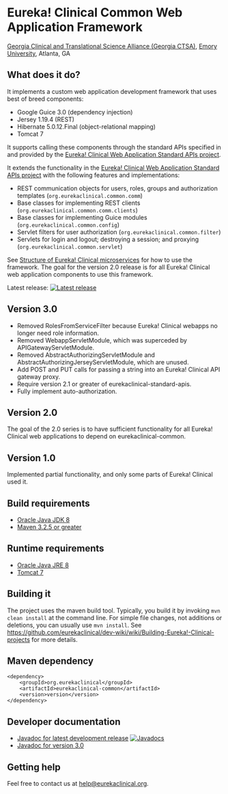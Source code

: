 # Eureka! Clinical Common Web Application Framework
[Georgia Clinical and Translational Science Alliance (Georgia CTSA)](http://www.georgiactsa.org), [Emory University](http://www.emory.edu), Atlanta, GA

## What does it do?
It implements a custom web application development framework that uses best of breed components:
* Google Guice 3.0 (dependency injection)
* Jersey 1.19.4 (REST)
* Hibernate 5.0.12.Final (object-relational mapping)
* Tomcat 7

It supports calling these components through the standard APIs specified in and provided by the [Eureka! Clinical Web Application Standard APIs project](https://github.com/eurekaclinical/eurekaclinical-standard-apis).

It extends the functionality in the [Eureka! Clinical Web Application Standard APIs project](https://github.com/eurekaclinical/eurekaclinical-standard-apis) with the following features and implementations:
* REST communication objects for users, roles, groups and authorization templates (`org.eurekaclinical.common.comm`)
* Base classes for implementing REST clients (`org.eurekaclinical.common.comm.clients`)
* Base classes for implementing Guice modules (`org.eurekaclinical.common.config`)
* Servlet filters for user authorization (`org.eurekaclinical.common.filter`)
* Servlets for login and logout; destroying a session; and proxying (`org.eurekaclinical.common.servlet`)

See [Structure of Eureka! Clinical microservices](https://github.com/eurekaclinical/dev-wiki/wiki/Structure-of-Eureka%21-Clinical-microservices) for how to use the framework. The goal for the version 2.0 release is for all Eureka! Clinical web application components to use this framework.

Latest release: [![Latest release](https://maven-badges.herokuapp.com/maven-central/org.eurekaclinical/eurekaclinical-common/badge.svg)](https://maven-badges.herokuapp.com/maven-central/org.eurekaclinical/eurekaclinical-common)

## Version 3.0
* Removed RolesFromServiceFilter because Eureka! Clinical webapps no longer need role information.
* Removed WebappServletModule, which was superceded by APIGatewayServletModule.
* Removed AbstractAuthorizingServletModule and AbstractAuthorizingJerseyServletModule, which are unused.
* Add POST and PUT calls for passing a string into an Eureka! Clinical API gateway proxy.
* Require version 2.1 or greater of eurekaclinical-standard-apis.
* Fully implement auto-authorization.

## Version 2.0
The goal of the 2.0 series is to have sufficient functionality for all Eureka! Clinical web applications to depend on eurekaclinical-common.

## Version 1.0
Implemented partial functionality, and only some parts of Eureka! Clinical used it.

## Build requirements
* [Oracle Java JDK 8](http://www.oracle.com/technetwork/java/javase/overview/index.html)
* [Maven 3.2.5 or greater](https://maven.apache.org)

## Runtime requirements
* [Oracle Java JRE 8](http://www.oracle.com/technetwork/java/javase/overview/index.html)
* [Tomcat 7](https://tomcat.apache.org)

## Building it
The project uses the maven build tool. Typically, you build it by invoking `mvn clean install` at the command line. For simple file changes, not additions or deletions, you can usually use `mvn install`. See https://github.com/eurekaclinical/dev-wiki/wiki/Building-Eureka!-Clinical-projects for more details.

## Maven dependency
```
<dependency>
    <groupId>org.eurekaclinical</groupId>
    <artifactId>eurekaclinical-common</artifactId>
    <version>version</version>
</dependency>
```

## Developer documentation
* [Javadoc for latest development release](http://javadoc.io/doc/org.eurekaclinical/eurekaclinical-common) [![Javadocs](http://javadoc.io/badge/org.eurekaclinical/eurekaclinical-common.svg)](http://javadoc.io/doc/org.eurekaclinical/eurekaclinical-common)
* [Javadoc for version 3.0](http://javadoc.io/doc/org.eurekaclinical/eurekaclinical-common/3.0)

## Getting help
Feel free to contact us at help@eurekaclinical.org.
